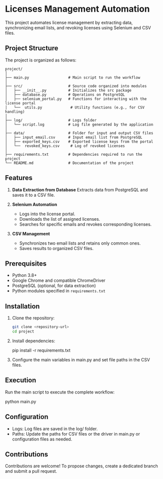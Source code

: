 # Licenses Management Automation

This project automates license management by extracting data, synchronizing email lists, and revoking licenses using Selenium and CSV files.

## Project Structure

The project is organized as follows:

```plaintext
project/
│
├── main.py                  # Main script to run the workflow
│
├── src/                     # Source code organized into modules
│   ├── __init__.py          # Initializes the src package
│   ├── database.py          # Operations on PostgreSQL
│   ├── selenium_portal.py   # Functions for interacting with the license portal
│   └──  utils.py             # Utility functions (e.g., for CSV handling)
│
├── log/                     # Logs folder
│   └── script.log           # Log file generated by the application
│
├── data/                    # Folder for input and output CSV files
│   ├── input_email.csv      # Input email list from PostgreSQL
│   ├── exported_keys.csv    # Exported license keys from the portal
│   └──  revoked_keys.csv     # Log of revoked licenses
│
├── requirements.txt         # Dependencies required to run the project
└── README.md                # Documentation of the project
```


## Features

1. **Data Extraction from Database** 
   Extracts data from PostgreSQL and saves it to a CSV file.

2. **Selenium Automation**  
   - Logs into the license portal.
   - Downloads the list of assigned licenses.
   - Searches for specific emails and revokes corresponding licenses.

3. **CSV Management**  
   - Synchronizes two email lists and retains only common ones.
   - Saves results to organized CSV files.

## Prerequisites

- Python 3.8+
- Google Chrome and compatible ChromeDriver
- PostgreSQL (optional, for data extraction)
- Python modules specified in `requirements.txt`

## Installation

1. Clone the repository:
   ```bash
   git clone <repository-url>
   cd project

2. Install dependencies:

    pip install -r requirements.txt

3. Configure the main variables in main.py and set file paths in the CSV files.

## Execution

Run the main script to execute the complete workflow:

python main.py

## Configuration

-   Logs: Log files are saved in the log/ folder.
-   Paths: Update the paths for CSV files or the driver in main.py or configuration files as needed.

## Contributions

Contributions are welcome! To propose changes, create a dedicated branch and submit a pull request.

